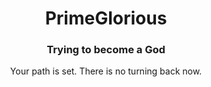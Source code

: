 <h1 align="center">PrimeGlorious</h1>
<h3 align="center">Trying to become a God</h3>
<p align="center">
Your path is set. There is no turning back now.
</p>
